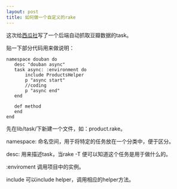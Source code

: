 ```yaml
---
layout: post
title: 如何做一个自定义的rake
---
```


这次给[西瓜社](http://www.xiguashe.com, 'xiguashe')写了一个后端自动抓取豆瓣数据的task。

贴一下部分代码用来做说明：

```
namespace douban do
   desc "douban async"
   task async: :environment do
       include ProductsHelper
       p "async start"
       //coding
       p "async end"
   end

   def method
   end
end
```

先在lib/task/下新建一个文件，如：product.rake。

namespace: 命名空间，用于将特定的任务放在一个分类中，便于区分。

desc: 用来描述task，当rake -T 便可以知道这个任务是用于做什么的。

:enviroment 调用项目中的实例。

include 可以include helper，调用相应的helper方法。


